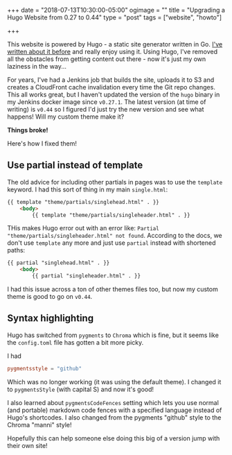 +++
date = "2018-07-13T10:30:00-05:00"
ogimage = ""
title = "Upgrading a Hugo Website from 0.27 to 0.44"
type = "post"
tags = ["website", "howto"]

+++

This website is powered by Hugo - a static site generator written in Go. [I've written about it before](/2015/04/05/goodbye-wordpress-hello-hugo) and really enjoy using it. Using Hugo, I've removed all the obstacles from getting content out there - now it's just my own laziness in the way...

For years, I've had a Jenkins job that builds the site, uploads it to S3 and creates a CloudFront cache invalidation every time the Git repo changes. This all works great, but I haven't updated the version of the `hugo` binary in my Jenkins docker image since `v0.27.1`. The latest version (at time of writing) is `v0.44` so I figured I'd just try the new version and see what happens! Will my custom theme make it?

**Things broke!**

Here's how I fixed them!
<!--more-->

## Use partial instead of template

The old advice for including other partials in pages was to use the `template` keyword. I had this sort of thing in my main `single.html`:

```html
{{ template "theme/partials/singlehead.html" . }}
    <body>
        {{ template "theme/partials/singleheader.html" . }}
```

THis makes Hugo error out with an error like: `Partial "theme/partials/singleheader.html" not found`. According to the docs, we don't use `template` any more and just use `partial` instead with shortened paths:

```html
{{ partial "singlehead.html" . }}
    <body>
        {{ partial "singleheader.html" . }} 
```

I had this issue across a ton of other themes files too, but now my custom theme is good to go on `v0.44`.

## Syntax highlighting

Hugo has switched from `pygments` to `Chroma` which is fine, but it seems like the `config.toml` file has gotten a bit more picky.

I had

```toml
pygmentsstyle = "github"
```

Which was no longer working (it was using the default theme). I changed it to `pygmentsStyle` (with capital S) and now it's good!

I also learned about `pygmentsCodeFences` setting which lets you use normal (and portable) markdown code fences with a specified language instead of Hugo's shortcodes. I also changed from the pygments "github" style to the Chroma "manni" style!

Hopefully this can help someone else doing this big of a version jump with their own site!
